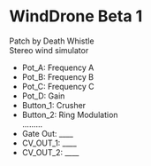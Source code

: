 # WindDrone Beta 1 
Patch by Death Whistle <br/>
Stereo wind simulator

- Pot_A: Frequency A
- Pot_B: Frequency B
- Pot_C: Frequency C
- Pot_D: Gain
- Button_1: Crusher
- Button_2: Ring Modulation <br/>
.........
- Gate Out: ____
- CV_OUT_1: ____
- CV_OUT_2: ____


